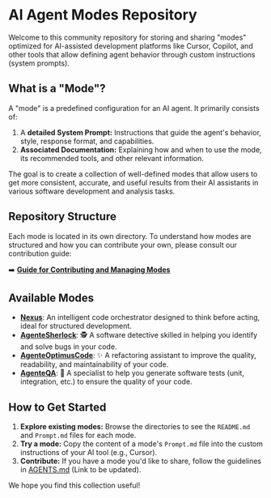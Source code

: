 # AI Agent Modes Repository

Welcome to this community repository for storing and sharing "modes" optimized for AI-assisted development platforms like Cursor, Copilot, and other tools that allow defining agent behavior through custom instructions (system prompts).

## What is a "Mode"?

A "mode" is a predefined configuration for an AI agent. It primarily consists of:

1.  A **detailed System Prompt:** Instructions that guide the agent's behavior, style, response format, and capabilities.
2.  **Associated Documentation:** Explaining how and when to use the mode, its recommended tools, and other relevant information.

The goal is to create a collection of well-defined modes that allow users to get more consistent, accurate, and useful results from their AI assistants in various software development and analysis tasks.

## Repository Structure

Each mode is located in its own directory. To understand how modes are structured and how you can contribute your own, please consult our contribution guide:

➡️ **[Guide for Contributing and Managing Modes](./AGENTS.md)**

## Available Modes

*   **[Nexus](./guides/nexus_readme.md)**: An intelligent code orchestrator designed to think before acting, ideal for structured development.
*   **[AgenteSherlock](./guides/agentesherlock_readme.md)**: 🕵️ A software detective skilled in helping you identify and solve bugs in your code.
*   **[AgenteOptimusCode](./guides/agenteoptimuscode_readme.md)**: ✨ A refactoring assistant to improve the quality, readability, and maintainability of your code.
*   **[AgenteQA](./guides/agenteqa_readme.md)**: 🧪 A specialist to help you generate software tests (unit, integration, etc.) to ensure the quality of your code.

## How to Get Started

1.  **Explore existing modes:** Browse the directories to see the `README.md` and `Prompt.md` files for each mode.
2.  **Try a mode:** Copy the content of a mode's `Prompt.md` file into the custom instructions of your AI tool (e.g., Cursor).
3.  **Contribute:** If you have a mode you'd like to share, follow the guidelines in [AGENTS.md](./AGENTS.md) (Link to be updated).

We hope you find this collection useful!
